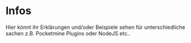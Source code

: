 # Infos

Hier könnt ihr Erklärungen und/oder Beispiele sehen für unterschiedliche sachen z.B. Pocketmine Plugins oder NodeJS etc..
 
 
 
